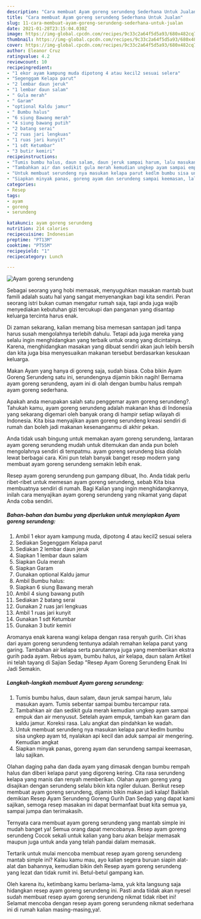 ```yaml
---
description: "Cara membuat Ayam goreng serundeng Sederhana Untuk Jualan"
title: "Cara membuat Ayam goreng serundeng Sederhana Untuk Jualan"
slug: 11-cara-membuat-ayam-goreng-serundeng-sederhana-untuk-jualan
date: 2021-01-28T23:15:04.030Z
image: https://img-global.cpcdn.com/recipes/9c33c2a64f5d5a93/680x482cq70/ayam-goreng-serundeng-foto-resep-utama.jpg
thumbnail: https://img-global.cpcdn.com/recipes/9c33c2a64f5d5a93/680x482cq70/ayam-goreng-serundeng-foto-resep-utama.jpg
cover: https://img-global.cpcdn.com/recipes/9c33c2a64f5d5a93/680x482cq70/ayam-goreng-serundeng-foto-resep-utama.jpg
author: Eleanor Cruz
ratingvalue: 4.2
reviewcount: 10
recipeingredient:
- "1 ekor ayam kampung muda dipotong 4 atau kecil2 sesuai selera"
- "Segenggam Kelapa parut"
- "2 lembar daun jeruk"
- "1 lembar daun salam"
- " Gula merah"
- " Garam"
- "optional Kaldu jamur"
- " Bumbu halus"
- "6 siung Bawang merah"
- "4 siung bawang putih"
- "2 batang serai"
- "2 ruas jari lengkuas"
- "1 ruas jari kunyit"
- "1 sdt Ketumbar"
- "3 butir kemiri"
recipeinstructions:
- "Tumis bumbu halus, daun salam, daun jeruk sampai harum, lalu masukan ayam. Tumis sebentar sampai bumbu tercampur rata."
- "Tambahkan air dan sedikit gula merah kemudian ungkep ayam sampai empuk dan air menyusut. Setelah ayam empuk, tambah kan garam dan kaldu jamur. Koreksi rasa. Lalu angkat dan pindahkan ke wadah."
- "Untuk membuat serundeng nya masukan kelapa parut kedlm bumbu sisa ungkep ayam td, nyalakan api kecil dan aduk sampai air mengering. Kemudian angkat"
- "Siapkan minyak panas, goreng ayam dan serundeng sampai keemasan, lalu sajikan."
categories:
- Resep
tags:
- ayam
- goreng
- serundeng

katakunci: ayam goreng serundeng 
nutrition: 214 calories
recipecuisine: Indonesian
preptime: "PT13M"
cooktime: "PT55M"
recipeyield: "1"
recipecategory: Lunch

---
```



![Ayam goreng serundeng](https://img-global.cpcdn.com/recipes/9c33c2a64f5d5a93/680x482cq70/ayam-goreng-serundeng-foto-resep-utama.jpg)

Sebagai seorang yang hobi memasak, menyuguhkan masakan mantab buat famili adalah suatu hal yang sangat menyenangkan bagi kita sendiri. Peran seorang istri bukan cuman mengatur rumah saja, tapi anda juga wajib menyediakan kebutuhan gizi tercukupi dan panganan yang disantap keluarga tercinta harus enak.

Di zaman  sekarang, kalian memang bisa memesan santapan jadi tanpa harus susah mengolahnya terlebih dahulu. Tetapi ada juga mereka yang selalu ingin menghidangkan yang terbaik untuk orang yang dicintainya. Karena, menghidangkan masakan yang dibuat sendiri akan jauh lebih bersih dan kita juga bisa menyesuaikan makanan tersebut berdasarkan kesukaan keluarga. 

Makan Ayam yang hanya di goreng saja, sudah biasa. Coba bikin Ayam Goreng Serundeng satu ini, serundengnya dijamin bikin nagih! Bernama ayam goreng serundeng, ayam ini di olah dengan bumbu halus rempah ayam goreng sederhana.

Apakah anda merupakan salah satu penggemar ayam goreng serundeng?. Tahukah kamu, ayam goreng serundeng adalah makanan khas di Indonesia yang sekarang digemari oleh banyak orang di hampir setiap wilayah di Indonesia. Kita bisa menyajikan ayam goreng serundeng kreasi sendiri di rumah dan boleh jadi makanan kesenanganmu di akhir pekan.

Anda tidak usah bingung untuk memakan ayam goreng serundeng, lantaran ayam goreng serundeng mudah untuk ditemukan dan anda pun boleh mengolahnya sendiri di tempatmu. ayam goreng serundeng bisa diolah lewat berbagai cara. Kini pun telah banyak banget resep modern yang membuat ayam goreng serundeng semakin lebih enak.

Resep ayam goreng serundeng pun gampang dibuat, lho. Anda tidak perlu ribet-ribet untuk memesan ayam goreng serundeng, sebab Kita bisa membuatnya sendiri di rumah. Bagi Kalian yang ingin menghidangkannya, inilah cara menyajikan ayam goreng serundeng yang nikamat yang dapat Anda coba sendiri.

<!--inarticleads1-->

##### Bahan-bahan dan bumbu yang diperlukan untuk menyiapkan Ayam goreng serundeng:

1. Ambil 1 ekor ayam kampung muda, dipotong 4 atau kecil2 sesuai selera
1. Sediakan Segenggam Kelapa parut
1. Sediakan 2 lembar daun jeruk
1. Siapkan 1 lembar daun salam
1. Siapkan  Gula merah
1. Siapkan  Garam
1. Gunakan optional Kaldu jamur
1. Ambil  Bumbu halus:
1. Siapkan 6 siung Bawang merah
1. Ambil 4 siung bawang putih
1. Sediakan 2 batang serai
1. Gunakan 2 ruas jari lengkuas
1. Ambil 1 ruas jari kunyit
1. Gunakan 1 sdt Ketumbar
1. Gunakan 3 butir kemiri


Aromanya enak karena wangi kelapa dengan rasa renyah gurih. Ciri khas dari ayam goreng serundeng tentunya adalah remahan kelapa parut yang garing. Tambahan air kelapa serta parutannya juga yang memberikan ekstra gurih pada ayam. Rebus ayam, bumbu halus, air kelapa, daun salam Artikel ini telah tayang di Sajian Sedap &#34;Resep Ayam Goreng Serundeng Enak Ini Jadi Semakin. 

<!--inarticleads2-->

##### Langkah-langkah membuat Ayam goreng serundeng:

1. Tumis bumbu halus, daun salam, daun jeruk sampai harum, lalu masukan ayam. Tumis sebentar sampai bumbu tercampur rata.
1. Tambahkan air dan sedikit gula merah kemudian ungkep ayam sampai empuk dan air menyusut. Setelah ayam empuk, tambah kan garam dan kaldu jamur. Koreksi rasa. Lalu angkat dan pindahkan ke wadah.
1. Untuk membuat serundeng nya masukan kelapa parut kedlm bumbu sisa ungkep ayam td, nyalakan api kecil dan aduk sampai air mengering. Kemudian angkat
1. Siapkan minyak panas, goreng ayam dan serundeng sampai keemasan, lalu sajikan.


Olahan daging paha dan dada ayam yang dimasak dengan bumbu rempah halus dan diberi kelapa parut yang digoreng kering. Cita rasa serundeng kelapa yang manis dan renyah memberikan. Olahan ayam goreng yang disajikan dengan serundeng selalu bikin kita ngiler duluan. Berikut resep membuat ayam goreng serundeng, dijamin bikin makan jadi kalap! Baiklah demikian Resep Ayam Serundeng Goreng Gurih Dan Sedap yang dapat kami sajikan, semoga resep masakan ini dapat bermanfaat buat kita semua ya, sampai jumpa dan terimakasih. 

Ternyata cara membuat ayam goreng serundeng yang mantab simple ini mudah banget ya! Semua orang dapat mencobanya. Resep ayam goreng serundeng Cocok sekali untuk kalian yang baru akan belajar memasak maupun juga untuk anda yang telah pandai dalam memasak.

Tertarik untuk mulai mencoba membuat resep ayam goreng serundeng mantab simple ini? Kalau kamu mau, ayo kalian segera buruan siapin alat-alat dan bahannya, kemudian bikin deh Resep ayam goreng serundeng yang lezat dan tidak rumit ini. Betul-betul gampang kan. 

Oleh karena itu, ketimbang kamu berlama-lama, yuk kita langsung saja hidangkan resep ayam goreng serundeng ini. Pasti anda tiidak akan nyesel sudah membuat resep ayam goreng serundeng nikmat tidak ribet ini! Selamat mencoba dengan resep ayam goreng serundeng nikmat sederhana ini di rumah kalian masing-masing,ya!.

